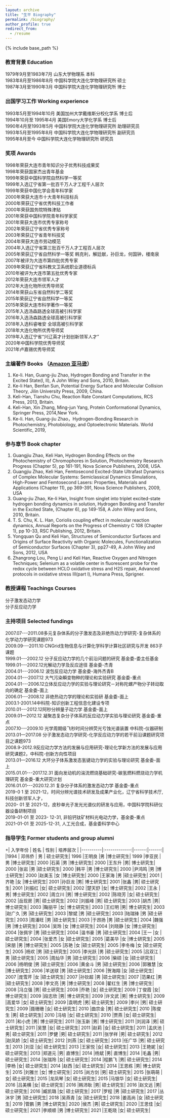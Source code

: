 ```yaml
---
layout: archive
title: "生平 Biography"
permalink: /biography/
author_profile: true
redirect_from:
  - /resume
---
```


{% include base_path %}

### 教育背景 Education

1979年9月至1983年7月  山东大学物理系  本科 <br>
1983年8月至1986年8月  中国科学院大连化学物理研究所  硕士 <br>
1987年3月至1990年3月	中国科学院大连化学物理研究所 博士  <br>


### 出国学习工作 Working experience

1993年5月至1994年10月	美国加州大学戴维斯分校化学系   博士后 <br>
1994年10月至 1995年4月	 美国Emory大学化学系   博士后  <br>
1990年4月至1993年5月	中国科学院大连化学物理研究所   助理研究员 <br>
1993年5月至1995年8月	中国科学院大连化学物理研究所     副研究员 <br>
1995年8月至今	中国科学院大连化学物理研究所    研究员	 <br>


### 奖项 Awards
1998年荣获大连市青年知识分子优秀科技成果奖 <br>
1998年荣获国家杰出青年基金 <br>
1999年荣获中国科学院自然科学一等奖 <br>
1999年入选辽宁省第一批百千万人才工程千人层次 <br>
1999年荣获中国化学会青年科学家 <br>
2000年荣获大连市十大青年科技标兵 <br>
2000年荣获辽宁省优秀科技工作者 <br>
2000年荣获国务院特殊津贴 <br>
2001年荣获中国科学院青年科学家奖 <br>
2001年荣获大连市优秀专家称号 <br>
2002年荣获辽宁省优秀专家称号 <br>
2003年荣获辽宁省青年科技奖 <br>
2004年荣获大连市劳动模范 <br>
2004年入选辽宁省第三批百千万人才工程百人层次 <br>
2005年荣获辽宁省自然科学一等奖 韩克利，解廷献，孙巨龙，何国钟，楼南泉 <br>
2007年被评为大连市第四批优秀专家 <br>
2009年荣获辽宁省科教文卫系统职业道德标兵 <br>
2010年被评为大连市第五批优秀专家 <br>
2012年荣获大连市领军人才 <br>
2012年大连化物所优秀导师奖 <br>
2014年荣获山东省自然科学二等奖 <br>
2015年荣获辽宁省自然科学一等奖 <br>
2015年荣获大连市科学著作一等奖 <br>
2015年入选汤森路透全球高被引科学家 <br>
2016年入选汤森路透全球高被引科学家 <br>
2018年入选科睿唯安 全球高被引科学家 <br>
2018年大连化物所优秀导师奖 <br>
2019年入选辽宁省“兴辽英才计划创新领军人才” <br>
2020年中国科学院优秀导师奖 <br>
2021年卢嘉锡优秀导师奖 <br>


### 主编著作 Books （[Amazon 亚马逊](https://www.amazon.com/Books-Keli-Han/s?rh=n%3A283155%2Cp_27%3AKeli+Han)）

1.	Ke-li. Han, Guang-jiu Zhao, Hydrogen Bonding and Transfer in the Excited State(I, II), A John Wiley and Sons, 2010, Britain. <br>
2.	Ke-li Han, Benfan Sun, Potential Energy Surface and Molecular Collision Theory, Jilin University Press, 2009, China. <br>
3.	Keli-Han, Tianshu Chu, Reaction Rate Constant Computations, RCS Press, 2013, Britain. <br>
4.	Keli-Han, Xin Zhang, Ming-jun Yang, Protein Conformational Dynamics, Springer Press, 2014,New York.  <br>
5.	Ke-li. Han, Guang-jiu Zhao，Hydrogen-Bonding Research in Photochemistry, Photobiology, and Optoelectronic Materials. World Scientific, 2019,  <br>

### 参与章节 Book chapter 
1.	Guangjiu Zhao, Keli Han, Hydrogen Bonding Effects on the Photochemistry of Chromophores in Solution, Photochemistry Research Progress (Chapter 5), pp 161-191, Nova Science Publishers, 2008, USA. <br>
2.	Guangjiu Zhao, Keli Han, Femtosecond Excited-State Ultrafast Dynamics of Complex Molecular Systems: Semiclassical Dynamics Simulations, High-Power and Femtosecond Lasers: Properties, Materials and Applications (Chapter 11), pp 369-391, Nova Science Publishers, 2009, USA <br>
3.	Guang-jiu Zhao, Ke-li Han, Insight from singlet into triplet excited-state hydrogen bonding dynamics in solution, Hydrogen Bonding and Transfer in the Excited State, (Chapter 6), pp 149-158, A John Wiley and Sons, 2010, Britain. <br>
4.	T. S. Chu, K. L. Han, Coriolis coupling effect in molecular reaction dynamics, Annual Reports on the Progress of Chemistry C 108 (Chapter 1), pp 10-33, RSC Publishing, 2012, Britain. <br>
5.	Yongquan Qu and Keli Han, Structures of Semiconductor Surfaces and Origins of Surface Reactivity with Organic Molecules, Functionalization of Semiconductor Surfaces (Chapter 3), pp27-49, A John Wiley and Sons, 2012, USA <br>
6.  Zhangrong Lou, Peng Li and Keli Han, Reactive Oxygen and Nitrogen Techniques; Selenium as a volatile center in fluorescent probe for the redox cycle between HCLO oxidative stress and H2S repair, Advanced protocols in oxidative stress Ⅲ(part Ⅰ), Humana Press, Sprigner. <br>


### 教授课程 Teachings Courses

分子激发态动力学 <br>
分子反应动力学 <br>

### 主持项目 Selected fundings

2007.07---2011.08多元复杂体系的分子激发态及非绝热动力学研究-复杂体系的化学动力学研究课题973   <br>
2009.09---2011.10 CNGrid生物信息与计算化学科学计算社区研究与开发	863子课题	<br>
1999.01---2002.12 分子反应动力学的几个前沿问题的研究		基金委-委主任基金 <br>
1999.01---2002.12光解动力学及反应途径		基金委-杰青	<br>
2004.01---2006.12 波包反应动力学		基金委-海外杰青B	<br>
2004.01---2007.12 大气污染瞬变物种的理论和实验研究	基金委-重点 <br>
2004.01---2006.12立体反应动力学的实验与理论研究－对称陀螺产物分子转动取向的确定	基金委-面上 <br>
2006.01---2008.12 非绝热动力学的理论和实验研	基金委-面上	<br>
2003.1-2001.14中科院-知识创新工程信息化建设专项 <br>
2010.01---2012.12阿秒分辨量子动力学	基金委-面上 <br>
2009.01—2012.12 凝聚态复杂分子体系的反应动力学实验与理论研究	 基金委-重点	<br>
2007.10---2009.10  光学周期级飞秒时间分辨荧光亏蚀光谱装置  中科院-仪器研制  <br>
2013.01—2017.08 分子激发态动力学研究-化学反应动力学的若干前沿课题研究项目之课题973	<br>
2008.9-2012.9反应动力学方法的发展与应用研究-理论化学新方法的发展与应用研究课题2，中科院-创新方向性项目 <br>
2013.01—2016.12 大环分子体系激发态氢键动力学的实验与理论研究	基金委-面上	<br>
2015.01.01---2017.12.31 面向发动机的湍流燃烧基础研究-碳氢燃料燃烧动力学机理研究	基金委-重大研究计划	<br>
2016.01.01---2020.12.31 复杂分子体系的激发态动力学	基金委-重点	<br>
2019-0 1 至 2021-12，时间分辨光谱技术研发及成果产业化，辽宁省科学技术厅,科技创新领军人才，<br>
2020- 01 至 2021-12，皮秒单光子发光光谱仪的研发与应用，中国科学院科研仪器设备研制项目 <br>
2019-01-01 至 2023- 12-31, 非铅钙钛矿材料光电动力学，基金委-重点 <br>
2021-01-01 至 2025-12-31, 人工光合成，基金委科学中心 <br>


### 指导学生 Former students and group alumni

+| 入学年份   |     姓名    | 性别 | 培养层次 |
|----------|:-------------:|------:|------:|
|1994	| 邓伟侨 |	男 |	硕士研究生|
1996	|王明良	|男	|博士研究生|
1999	|李亚民	|男	|博士研究生|
2000	|石英	|男	|博士研究生|
2000	|王东升	|男|	博士研究生|
2000	|张岩	|男	|硕士研究生|
2000	|韩平	|男	|博士研究生|
2000	|尹鸿鸣	|男	|博士研究生|
2000	|赵美玉	|女	|博士研究生|
2000	|王家海	|男	|硕士研究生|
2001	|齐艳	|女	|博士研究生|
2001	|孙巨龙	|男|	博士研究生|
2001	|张鑫	|男|	硕士研究生|
2001	|刘振红	|女|	硕士研究生|
2002	|楚天舒	|女|	博士研究生|
2002	|王永	|男|	博士研究生|
2002	|周立川	|男|	博士研究生|
2002	|陈晓芳	|女|	硕士研究生|
2002	|岳现房	|男|	硕士研究生|
2002	|刘振峰	|男|	硕士研究生|
2003	|胡杰	|男|	博士研究生|
2003	|鞠丽平	|女|	博士研究生|
2003	|王红明	|男|	博士研究生|
2003	|赵广久	|男	|硕士研究生|
2003	|黎斌	|男	|硕士研究生|
2003	|陆瑞锋	|男	|硕士研究生|
2003	|周潘旺	|男	|硕士研究生|
2003	|于昂扬	|男	|硕士研究生|
2004	|魏强	|男	|博士研究生|
2004	|吴玲	|女	|博士研究生|
2004	|刘晓静	|女	|博士研究生|
2004	|张佩宇	|男	|硕士研究生|
2004	|温书豪	|男	|硕士研究生|
2004	|王一	|女	|硕士研究生|
2004	|张爱杰	|女	|硕士研究生|
2005	|葛美华	|女	|博士研究生|
2005	|宋朋	|男	|博士研究生|
2005	|苏艳	|女	|硕士研究生|
2005	|李冬梅	|女	|硕士研究生|
2005	|杨欢	|男	|硕士研究生|
2005	|李光跃	|男	|硕士研究生|
2005	|吕双江	|男	|硕士研究生|
2005	|周灿华	|男	|硕士研究生|
2006	|柴硕	|女	|硕士研究生|
2006	|杨明俊	|男	|硕士研究生|
2006	|黄金斗	|男	|硕士研究生|
2006	|郭雅慧	|女	|博士研究生|
2006	|羊送球	|男	|硕士研究生|
2006	|贺海翔	|女	|硕士研究生|
2007	|庞雪芹	|女	|硕士研究生|
2007	|孙钦超	|男	|硕士研究生|
2007	|范果红	|男	|硕士研究生|
2008	|李文亮	|男	|博士研究生|
2008	|翟红生	|男	|博士研究生|
2008	|冯立强	|男|	硕士研究生|
2008	|乔艳	|女|	硕士研究生|
2009	|丁俊霞	|女|	博士研究生|
2009	|段志欣	|男|	博士研究生|
2009	|许文武	|男|	博士研究生|
2009	|高爱华	|女|	硕士研究生|
2009	|袁明虎	|男|	硕士研究生|
2009	|李兴	|男|	硕士研究生|
2009	|聂珊珊	|女|	硕士研究生|
2010	|曲宗金	|男|	硕士研究生|
2010	|陈俊生	|男|	硕士研究生|
2010	|冯培	|女|	硕士研究生|
2010	|贾燕	|女|	硕士研究生|
2011	|和小虎	|男|	博士研究生|
2011	|张玉新	|男|	博士研究生|
2011	|刘润泽	|男|	硕士研究生|
2011	|吴慧	|女|	硕士研究生|
2011	|赵莉	|女|	硕士研究生|
2011	|孟庆池	|男|	硕士研究生|
2011	|罗健	|男|	硕士研究生|
2011	|张学祥	|男|	硕士研究生|
2012	|赵凤娇	|女|	硕士研究生|
2012	|刘燕	|女|	硕士研究生|
2013	|任广华	|男|	硕士研究生|
2013	|刘亚	|女|	硕士研究生|
2013	|王家悦	|女|	硕士研究生|
2013	|王艳妮	|女|	硕士研究生|
2013	|郑道元	|男|	直博生|
2014	|杨斌	|男|	直博生|
2014	|毛鑫	|男|	硕士研究生|
2014	|张瑞玲	|女|	硕士研究生|
2014	|程鹏飞	|男|	硕士研究生|
2014	|李杨	|女|	硕士研究生|
2014	|赵西	|女|	硕士研究生|
2014	|王恩栋	|男|	博士研究生|
2015	|刘雅兰	|女|	博士研究生|
2015	|尚方剑	|男|	硕士研究生|
2015	|张萌萌	|女|	硕士研究生|
2015	|龙凤琴	|女|	硕士研究生|
2015	|马银华	|女|	硕士研究生|
2016	|吕美横	|女|	硕士研究生|
2016	|韩沛耿	|男|	硕士研究生|
2016	|赵文远	|男|	硕士研究生|
2016	|臧凯璐	|女|	硕士研究生|
2017	|罗程	|男	|硕士研究生|
2017	|丛沐宇	|男	|硕士研究生|
2018	|吴燕青	|女	|硕士研究生|
2018	|姜高尚	|女	|硕士研究生|
2019	|管鹏	|男	|博士研究生|
2020	|侯杰	|男|	硕士研究生|
2020	|王思佳	|女|	硕士研究生|
2021	|李顺顺	|男	|博士研究生|
2021	|王乾晓	|女|	硕士研究生|
